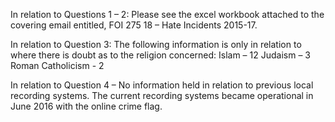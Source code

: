 In relation to Questions 1 – 2: Please see the excel workbook attached to the covering email entitled, FOI 275 18 – Hate Incidents 2015-17.

In relation to Question 3: The following information is only in relation to where there is doubt as to the religion concerned:
Islam – 12
Judaism – 3
Roman Catholicism - 2

In relation to Question 4 – No information held in relation to previous local recording systems. The current recording systems became operational in June 2016 with the online crime flag. 
